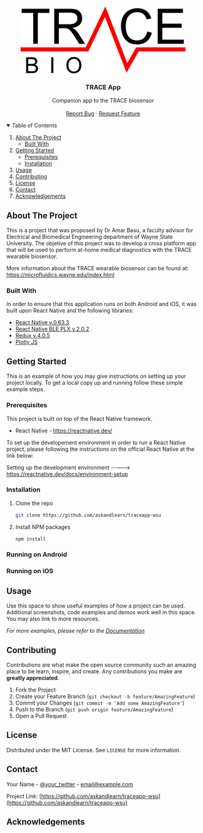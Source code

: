 <!-- PROJECT LOGO -->
<br />
<p align="center">
  <a href="https://github.com/askandlearn/traceapp-wsu">
    <img src="src/images/TraceBio-Black.png" alt="Logo">
  </a>

  <h3 align="center">TRACE App</h3>

  <p align="center">
    Companion app to the TRACE biosensor
    <br />
    <br />
    <a href="https://github.com/othneildrew/Best-README-Template/issues">Report Bug</a>
    ·
    <a href="https://github.com/othneildrew/Best-README-Template/issues">Request Feature</a>
  </p>
</p>



<!-- TABLE OF CONTENTS -->
<details open="open">
  <summary>Table of Contents</summary>
  <ol>
    <li>
      <a href="#about-the-project">About The Project</a>
      <ul>
        <li><a href="#built-with">Built With</a></li>
      </ul>
    </li>
    <li>
      <a href="#getting-started">Getting Started</a>
      <ul>
        <li><a href="#prerequisites">Prerequisites</a></li>
        <li><a href="#installation">Installation</a></li>
      </ul>
    </li>
    <li><a href="#usage">Usage</a></li>
    <li><a href="#contributing">Contributing</a></li>
    <li><a href="#license">License</a></li>
    <li><a href="#contact">Contact</a></li>
    <li><a href="#acknowledgements">Acknowledgements</a></li>
  </ol>
</details>



<!-- ABOUT THE PROJECT -->
## About The Project

This is a project that was proposed by Dr Amar Basu, a faculty advisor for Electrical and Biomedical Engineering department of Wayne State University. The objetive of this project was to develop a cross platform app that will be used to perform at-home medical diagnostics with the TRACE wearable biosensor. 

More information about the TRACE wearable biosensor can be found at: https://microfluidics.wayne.edu/index.html

### Built With

In order to ensure that this application runs on both Android and iOS, it was built upon React Native and the following libraries:
* [React Native v.0.63.3 ](https://reactnative.dev/)
* [React Native BLE PLX v.2.0.2](https://github.com/Polidea/react-native-ble-plx)
* [Redux v.4.0.5](https://redux.js.org/introduction/getting-started)
* [Plotly JS](https://plotly.com/javascript/)

<!-- FEATURES -->




<!-- GETTING STARTED -->
## Getting Started

This is an example of how you may give instructions on setting up your project locally.
To get a local copy up and running follow these simple example steps.

### Prerequisites

This project is built on top of the React Native framework. 
* React Native - https://reactnative.dev/

To set up the developement environment in order to run a React Native project, please following the instructions on the official React Native at the link below:

Setting up the development environment -----> https://reactnative.dev/docs/environment-setup

### Installation

1. Clone the repo
   ```sh
   git clone https://github.com/askandlearn/traceapp-wsu
   ```
2. Install NPM packages
   ```sh
   npm install
   ```
### Running on Android


### Running on iOS

<!-- USAGE EXAMPLES -->
## Usage

Use this space to show useful examples of how a project can be used. Additional screenshots, code examples and demos work well in this space. You may also link to more resources.

_For more examples, please refer to the [Documentation](https://example.com)_

<!-- CONTRIBUTING -->
## Contributing

Contributions are what make the open source community such an amazing place to be learn, inspire, and create. Any contributions you make are **greatly appreciated**.

1. Fork the Project
2. Create your Feature Branch (`git checkout -b feature/AmazingFeature`)
3. Commit your Changes (`git commit -m 'Add some AmazingFeature'`)
4. Push to the Branch (`git push origin feature/AmazingFeature`)
5. Open a Pull Request



<!-- LICENSE -->
## License

Distributed under the MIT License. See `LICENSE` for more information.



<!-- CONTACT -->
## Contact

Your Name - [@your_twitter](https://twitter.com/your_username) - email@example.com

Project Link: [https://github.com/askandlearn/traceapp-wsu](https://github.com/askandlearn/traceapp-wsu)



<!-- ACKNOWLEDGEMENTS -->
## Acknowledgements





<!-- MARKDOWN LINKS & IMAGES -->
<!-- https://www.markdownguide.org/basic-syntax/#reference-style-links -->
